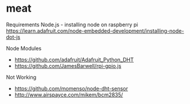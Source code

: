 # meat

Requirements
Node.js - installing node on raspberry pi https://learn.adafruit.com/node-embedded-development/installing-node-dot-js


Node Modules
* https://github.com/adafruit/Adafruit_Python_DHT
* https://github.com/JamesBarwell/rpi-gpio.js

Not Working
* https://github.com/momenso/node-dht-sensor
* http://www.airspayce.com/mikem/bcm2835/
